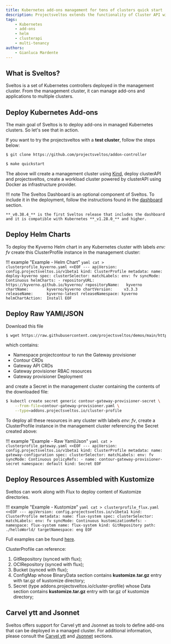 ```yaml
---
title: Kubernetes add-ons management for tens of clusters quick start
description: Projectsveltos extends the functionality of Cluster API with a solution for managing the installation, configuration & deletion of Kubernetes cluster add-ons.
tags:
    - Kubernetes
    - add-ons
    - helm
    - clusterapi
    - multi-tenancy
authors:
    - Gianluca Mardente
---
```


## What is Sveltos?

Sveltos is a set of Kubernetes controllers deployed in the management cluster. From the management cluster, it can manage add-ons and applications to multiple clusters.

## Deploy Kubernetes Add-ons

The main goal of Sveltos is to deploy add-ons in managed Kubernetes clusters. So let's see that in action.

If you want to try the projectsveltos with a **test cluster**, follow the steps below:

``` bash
$ git clone https://github.com/projectsveltos/addon-controller

$ make quickstart
```

The above will create a management cluster using [Kind](https://kind.sigs.k8s.io), deploy clusterAPI and projectsveltos,
create a workload cluster powered by clusterAPI using Docker as infrastructure provider.

!!! note
    The Sveltos Dashboard is an optional component of Sveltos. To include it in the deployment, follow the instructions found in the [dashboard](#dashboard) section.

    **_v0.38.4_** is the first Sveltos release that includes the dashboard and it is compatible with Kubernetes **_v1.28.0_** and higher.

## Deploy Helm Charts

To deploy the Kyverno Helm chart in any Kubernetes cluster with labels _env: fv_ create this ClusterProfile instance in the management cluster:

!!! example "Example - Helm Chart"
    ```yaml
    cat > clusterprofile_kyverno.yaml <<EOF
    ---
    apiVersion: config.projectsveltos.io/v1beta1
    kind: ClusterProfile
    metadata:
      name: deploy-kyverno
    spec:
      clusterSelector:
        matchLabels:
          env: fv
      syncMode: Continuous
      helmCharts:
      - repositoryURL:    https://kyverno.github.io/kyverno/
        repositoryName:   kyverno
        chartName:        kyverno/kyverno
        chartVersion:     v3.3.3
        releaseName:      kyverno-latest
        releaseNamespace: kyverno
        helmChartAction:  Install
    EOF
    ```

## Deploy Raw YAMl/JSON

Download this file

```bash
$ wget https://raw.githubusercontent.com/projectsveltos/demos/main/httproute/gateway-class.yaml
```

which contains:

- Namespace projectcontour to run the Gateway provisioner
- Contour CRDs
- Gateway API CRDs
- Gateway provisioner RBAC resources
- Gateway provisioner Deployment

and create a Secret in the management cluster containing the contents of the downloaded file:

```bash
$ kubectl create secret generic contour-gateway-provisioner-secret \
    --from-file=contour-gateway-provisioner.yaml \
    --type=addons.projectsveltos.io/cluster-profile
```

To deploy all these resources in any cluster with labels *env: fv*, create a ClusterProfile instance in the management cluster referencing the Secret created above:

!!! example "Example - Raw Yaml/Json"
    ```yaml
    cat > clusterprofile_gateway.yaml <<EOF
    ---
    apiVersion: config.projectsveltos.io/v1beta1
    kind: ClusterProfile
    metadata:
      name: gateway-configuration
    spec:
      clusterSelector:
        matchLabels:
          env: fv
      syncMode: Continuous
      policyRefs:
      - name: contour-gateway-provisioner-secret
        namespace: default
        kind: Secret
    EOF
    ```

## Deploy Resources Assembled with Kustomize

Sveltos can work along with Flux to deploy content of Kustomize directories.

!!! example "Example - Kustomize"
    ```yaml
    cat > clusterprofile_flux.yaml <<EOF
    ---
    apiVersion: config.projectsveltos.io/v1beta1
    kind: ClusterProfile
    metadata:
      name: flux-system
    spec:
      clusterSelector:
        matchLabels:
          env: fv
      syncMode: Continuous
      kustomizationRefs:
      - namespace: flux-system
        name: flux-system
        kind: GitRepository
        path: ./helloWorld/
        targetNamespace: eng
    EOF
    ```

Full examples can be found [here](../../addons/kustomize.md).

ClusterProfile can reference:

1. GitRepository (synced with flux);
2. OCIRepository (synced with flux);
3. Bucket (synced with flux);
4. ConfigMap whose BinaryData section contains __kustomize.tar.gz__ entry with tar.gz of kustomize directory;
5. Secret (type addons.projectsveltos.io/cluster-profile) whose Data section contains __kustomize.tar.gz__ entry with tar.gz of kustomize directory;

## Carvel ytt and Jsonnet
Sveltos offers support for Carvel ytt and Jsonnet as tools to define add-ons that can be deployed in a managed cluster. For additional information, please consult the [Carvel ytt](../../template/ytt_extension.md) and [Jsonnet](../../template/jsonnet_extension.md) sections.
